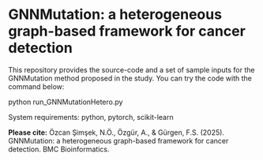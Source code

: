 # GNNMutation: a heterogeneous graph-based framework for cancer detection

This repository provides the source-code and a set of sample inputs for the GNNMutation method proposed in the study.
You can try the code with the command below:

python run_GNNMutationHetero.py

System requirements:
python,
pytorch,
scikit-learn

**Please cite:**
Özcan Şimşek, N.Ö., Özgür, A., & Gürgen, F.S. (2025). GNNMutation: a heterogeneous graph-based framework for cancer detection. BMC Bioinformatics.
